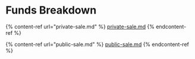 # Funds Breakdown

{% content-ref url="private-sale.md" %}
[private-sale.md](private-sale.md)
{% endcontent-ref %}

{% content-ref url="public-sale.md" %}
[public-sale.md](public-sale.md)
{% endcontent-ref %}


